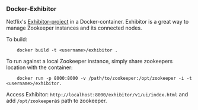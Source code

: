 ### Docker-Exhibitor

Netflix's [Exhibitor-project](https://github.com/Netflix/exhibitor) in a Docker-container. 
Exhibitor is a great way to manage Zookeeper instances and its connected nodes. 

To build:
	
        docker build -t <username>/exhibitor .

To run against a local Zookeeper instance, simply share zookeepers location with the container: 

        docker run -p 8000:8000 -v /path/to/zookeeper:/opt/zookeeper -i -t <username>/exhibitor. 

Access Exhibitor: ``http://localhost:8000/exhibitor/v1/ui/index.html`` and add ``/opt/zookeeper``as path to zookeeper. 

